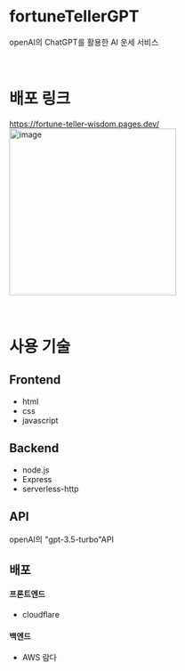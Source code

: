 # fortuneTellerGPT
openAI의 ChatGPT를 활용한 AI 운세 서비스

<br/>

# 배포 링크
https://fortune-teller-wisdom.pages.dev/
<br/>
<img width="300" alt="image" src="https://user-images.githubusercontent.com/115059778/233039434-18607902-cc25-4e6b-ab36-97fe25a57def.png">

<br/>


# 사용 기술
## Frontend
- html 
- css 
- javascript 

## Backend
- node.js
- Express
- serverless-http

## API
openAI의 "gpt-3.5-turbo"API


## 배포
#### 프론트엔드
- cloudflare

#### 백엔드
- AWS 람다
